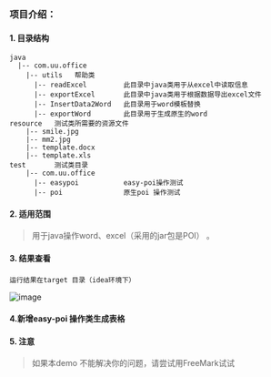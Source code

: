 ### 项目介绍：

#### 1. 目录结构   
    java
      |-- com.uu.office
        |-- utils   帮助类
          |-- readExcel         此目录中java类用于从excel中读取信息     
          |-- exportExcel       此目录中java类用于根据数据导出excel文件
          |-- InsertData2Word   此目录用于word模板替换
          |-- exportWord        此目录用于生成原生的word
    resource   测试类所需要的资源文件
        |-- smile.jpg
        |-- mm2.jpg
        |-- template.docx
        |-- template.xls
    test       测试类目录
        |-- com.uu.office
          |-- easypoi           easy-poi操作测试
          |-- poi               原生poi 操作测试

#### 2. 适用范围
> 用于java操作word、excel（采用的jar包是POI） 。

#### 3. 结果查看
    运行结果在target 目录（idea环境下）
![image](http://ws4.sinaimg.cn/mw690/005AQjvJly1fu4pg1oz51j30h20e83zi.jpg)

#### 4.新增easy-poi 操作类生成表格
    

#### 5. 注意
> 如果本demo 不能解决你的问题，请尝试用FreeMark试试

